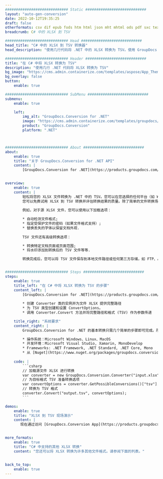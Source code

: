 ```yaml
---
############################# Static ############################
layout: "auto-gen-conversion"
date: 2022-10-12T19:35:25
draft: false
otherformats: csv dif epub fods htm html json mht mhtml ods pdf sxc tex tsv xlam xls xlsb xlsm xlsx xlt xltm xltx xml xps
breadcrumb: C# 中的 XLSX 到 TSV

############################# Head ############################
head_title: "C# 中的 XLSX 到 TSV 转换器"
head_description: "使用几行代码将 .NET 中的 XLSX 转换为 TSV。使用 GroupDocs 文档转换 API 转换 160 多种文件格式。"

############################# Header ############################
title: "在 C# 中将 XLSX 转换为 TSV"
description: "使用几行 .NET 代码将 XLSX 转换为 TSV"
bg_image: "https://cms.admin.containerize.com/templates/aspose/App_Themes/V3/images/bg/header1.png"
bg_overlay: false
button:
    enable: true

############################# SubMenu ############################
submenu:
    enable: true

    left:
        img_alt: "GroupDocs.Conversion for .NET"
        image: "https://cms.admin.containerize.com/templates/groupdocs/images/product-logos/90x90-noborder/groupdocs-conversion-net.png"
        product: "GroupDocs.Conversion"
        platform: ".NET"



############################# About ############################
about:
    enable: true
    title: "关于 GroupDocs.Conversion for .NET API"
    content: |
        [GroupDocs.Conversion for .NET](https://products.groupdocs.com/conversion/net/)可用于转换Microsoft Word、Excel、PowerPoint、PDF、Visio等格式。 GroupDocs.Conversion 是一个独立的 API，适用于需要高性能的后端和内部系统。它不依赖于任何软件，例如 Microsoft 或 Open Office。
    

overview:
    enable: true
    content: |
        轻松将您的 XLSX 文件转换为 .NET 中的 TSV。您可以在您选择的任何平台（如 Windows、Linux、macOS）中仅使用几行 C# 代码行。
        您可以免费试用 XLSX 到 TSV 转换并评估转换结果的质量。除了简单的文件转换场景，您还可以尝试更高级的选项来加载源 XLSX 文件和保存输出 TSV 结果。 
        
        例如，对于源 XLSX 文件，您可以使用以下加载选项：

        * 自动检测文件格式;
        * 指定受保护文件的密码（如果文件格式支持）;
        * 替换丢失的字体以保留文档外观.
        
        TSV 文件还有高级转换选项：

        * 转换特定文档页面或页面范围;
        * 将水印添加到转换后的 TSV 文件等等.

        转换完成后，您可以将 TSV 文件保存到本地文件路径或任何第三方存储，如 FTP、Amazon S3、Google Drive、Dropbox 等。请注意 - 将 XLSX 转换为 TSV 无需安装任何额外的软件 - 如 MS Office、Open Office、Adobe Acrobat Reader 等。


############################# Steps ############################
steps:
    enable: true
    title_left: "在 C# 中将 XLSX 转换为 TSV 的步骤"
    content_left: |
        [GroupDocs.Conversion for .NET](https://products.groupdocs.com/conversion/net/) 使开发人员只需几行代码即可轻松地将 XLSX 文件转换为 TSV。
        
        * 创建 Converter 类的实例并为文件 XLSX 提供完整路径
        * 为 TSV 类型创建和设置 ConvertOptions。
        * 调用 Converter.Convert 方法并将完整路径和格式 (TSV) 作为参数传递

    title_right: "系统要求"
    content_right: |
        GroupDocs.Conversion for .NET 的基本转换只需几个简单的步骤即可完成。所有主要平台和操作系统都支持我们的 API。在执行以下代码之前，请确保您的系统上安装了以下先决条件。

        * 操作系统：Microsoft Windows、Linux、MacOS
        * 开发环境：Microsoft Visual Studio, Xamarin, MonoDevelop
        * Frameworks: .NET Framework, .NET Standard, .NET Core, Mono
        * 从 [Nuget](https://www.nuget.org/packages/groupdocs.conversion) 获取最新的 GroupDocs.Conversion for .NET
         
    code: |
        ```csharp    
        // 加载源文件 XLSX 进行转换
        var converter = new GroupDocs.Conversion.Converter("input.xlsx");
        // 为目标格式 TSV 准备转换选项
        var convertOptions = converter.GetPossibleConversions()["tsv"].ConvertOptions;
        // 转换为 TSV 格式
        converter.Convert("output.tsv", convertOptions);
        ```

demos:
    enable: true
    title: "XLSX 到 TSV 现场演示"
    content: |
       现在通过访问 [GroupDocs.Conversion App](https://products.groupdocs.app/conversion/family) 网站将 XLSX 转换为 TSV。在线演示具有以下优点
          

more_formats:
    enable: true
    title: "C# 中支持的其他 XLSX 转换"
    content: "您还可以将 XLSX 转换为许多其他文件格式。请参阅下面的列表。"
       
       
back_to_top:
    enable: true
---
```

